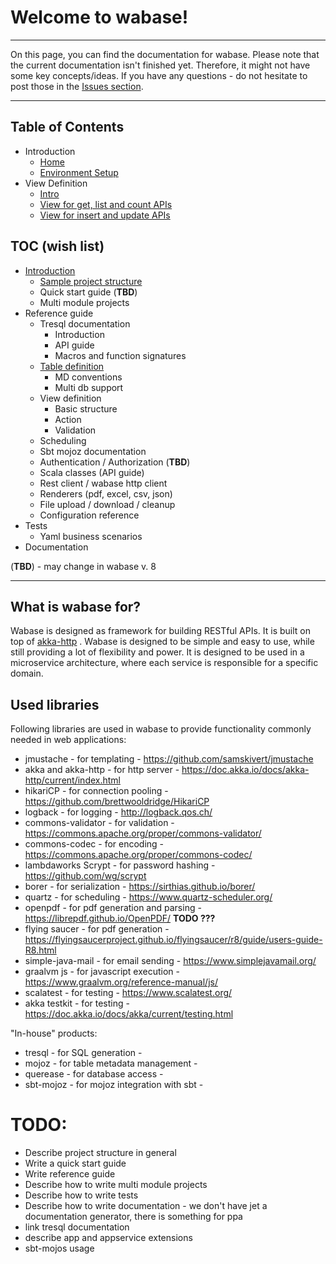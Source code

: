 # Welcome to wabase!

---

On this page, you can find the documentation for wabase. Please note that the current documentation isn't finished yet.
Therefore, it might not have some key concepts/ideas. If you have any questions - do not hesitate to post those
in the [Issues section](https://github.com/mrumkovskis/wabase/issues). 

---

## Table of Contents
* Introduction 
  * [Home](Home.md)
  * [Environment Setup](Setup-Install.md)
* View Definition
  * [Intro](View-Intro.md)
  * [View for get, list and count APIs](View-Get.md)
  * [View for insert and update APIs](View-InsertUpdate.md)



## TOC (wish list)

* [Introduction](intro/00_intro.md)
  * [Sample project structure](intro/10_sample.md)
  * Quick start guide  (**TBD**)
  * Multi module projects
* Reference guide
  * Tresql documentation
    * Introduction
    * API guide
    * Macros and function signatures
  * [Table definition](ref/20_tabledef.md)
    * MD conventions
    * Multi db support
  * View definition
    * Basic structure
    * Action
    * Validation
  * Scheduling
  * Sbt mojoz documentation
  * Authentication / Authorization  (**TBD**)
  * Scala classes (API guide)
  * Rest client / wabase http client
  * Renderers (pdf, excel, csv, json)
  * File upload / download / cleanup
  * Configuration reference
* Tests
  * Yaml business scenarios
* Documentation

(**TBD**) - may change in wabase v. 8

---

## What is wabase for?

Wabase is designed as framework for building RESTful APIs. It is built on top of [akka-http](https://doc.akka.io/docs/akka-http/current/index.html) . 
Wabase is designed to be simple and easy to use, while still providing a lot of flexibility and power. 
It is designed to be used in a microservice architecture, where each service is responsible for a specific domain.

## Used libraries

Following libraries are used in wabase to provide functionality commonly needed in web applications: 

* jmustache - for templating - https://github.com/samskivert/jmustache
* akka and akka-http - for http server - https://doc.akka.io/docs/akka-http/current/index.html
* hikariCP - for connection pooling - https://github.com/brettwooldridge/HikariCP
* logback - for logging - http://logback.qos.ch/
* commons-validator - for validation - https://commons.apache.org/proper/commons-validator/
* commons-codec - for encoding - https://commons.apache.org/proper/commons-codec/
* lambdaworks Scrypt - for password hashing - https://github.com/wg/scrypt
* borer - for serialization - https://sirthias.github.io/borer/
* quartz - for scheduling - https://www.quartz-scheduler.org/
* openpdf - for pdf generation and parsing - https://librepdf.github.io/OpenPDF/  **TODO ???**
* flying saucer - for pdf generation - https://flyingsaucerproject.github.io/flyingsaucer/r8/guide/users-guide-R8.html
* simple-java-mail - for email sending - https://www.simplejavamail.org/
* graalvm js - for javascript execution - https://www.graalvm.org/reference-manual/js/
* scalatest - for testing - https://www.scalatest.org/
* akka testkit - for testing - https://doc.akka.io/docs/akka/current/testing.html

"In-house" products:

* tresql - for SQL generation -
* mojoz - for table metadata management -
* querease - for database access - 
* sbt-mojoz - for mojoz integration with sbt -

# TODO:

* Describe project structure in general 
* Write a quick start guide
* Write reference guide
* Describe how to write multi module projects
* Describe how to write tests
* Describe how to write documentation - we don't have jet a documentation generator, there is something for ppa
* link tresql documentation
* describe app and appservice extensions
* sbt-mojos usage